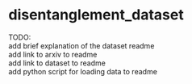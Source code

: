 # disentanglement_dataset

TODO:  
add brief explanation of the dataset readme  
add link to arxiv to readme  
add link to dataset to readme  
add python script for loading data to readme  
